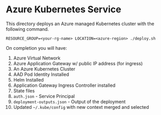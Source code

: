 # Azure Kubernetes Service

This directory deploys an Azure managed Kubernetes cluster with the following command.

```
RESOURCE_GROUP=<your-rg-name> LOCATION=<azure-region> ./deploy.sh
```

On completion you will have:

1. Azure Virtual Network
1. Azure Application Gateway w/ public IP address (for ingress) 
1. An Azure Kubernetes Cluster
  1. AAD Pod Identity Installed
  1. Helm Installed
  1. Application Gateway Ingress Controller installed
1. State files
  1. `auth.json` - Service Principal
  1. `deployment-outputs.json` - Output of the deployment
1. Updated `~/.kube/config` with new context merged and selected
